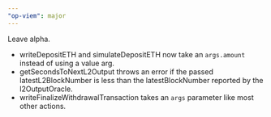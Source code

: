 ```yaml
---
"op-viem": major
---
```


Leave alpha.

- writeDepositETH and simulateDepositETH now take an `args.amount` instead of using a value arg.
- getSecondsToNextL2Output throws an error if the passed latestL2BlockNumber is less than the latestBlockNumber reported by the l2OutputOracle.
- writeFinalizeWithdrawalTransaction takes an `args` parameter like most other actions.
